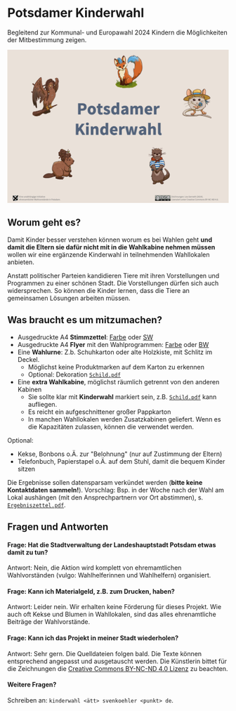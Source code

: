 # Potsdamer Kinderwahl

Begleitend zur Kommunal- und Europawahl 2024 Kindern die Möglichkeiten der Mitbestimmung zeigen.

![Titelbild zur Kinderwahl in Potsdam, mit fünf Tieren](banner.png)

## Worum geht es?

Damit Kinder besser verstehen können worum es bei Wahlen geht **und damit die Eltern sie dafür nicht mit in die Wahlkabine nehmen müssen** wollen wir eine ergänzende Kinderwahl in teilnehmenden Wahllokalen anbieten.

Anstatt politischer Parteien kandidieren Tiere mit ihren Vorstellungen und Programmen zu einer schönen Stadt. Die Vorstellungen dürfen sich auch widersprechen. So können die Kinder lernen, dass die Tiere an gemeinsamen Lösungen arbeiten müssen.

## Was braucht es um mitzumachen?

* Ausgedruckte A4 **Stimmzettel**: [Farbe](Stimmzettel.pdf) oder [SW](Stimmzettel_SW.pdf)
* Ausgedruckte A4 **Flyer** mit den Wahlprogrammen: [Farbe](Flyer.pdf) oder [BW](Flyer_SW.pdf)
* Eine **Wahlurne**: Z.b. Schuhkarton oder alte Holzkiste, mit Schlitz im Deckel. 
    * Möglichst keine Produktmarken auf dem Karton zu erkennen
    * Optional: Dekoration [`Schild.pdf`](Schild.pdf)
* Eine **extra Wahlkabine**, möglichst räumlich getrennt von den anderen Kabinen
    * Sie sollte klar mit **Kinderwahl** markiert sein, z.B. [`Schild.pdf`](Schild.pdf) kann aufliegen.
    * Es reicht ein aufgeschnittener großer Pappkarton
    * In manchen Wahllokalen werden Zusatzkabinen geliefert. Wenn es die Kapazitäten zulassen, können die verwendet werden.

Optional:

* Kekse, Bonbons o.Ä. zur "Belohnung" (nur auf Zustimmung der Eltern)
* Telefonbuch, Papierstapel o.Ä. auf dem Stuhl, damit die bequem Kinder sitzen

Die Ergebnisse sollen datensparsam verkündet werden (**bitte keine Kontaktdaten sammeln!**). Vorschlag: Bsp. in der Woche nach der Wahl am Lokal aushängen (mit den Ansprechpartnern vor Ort abstimmen), s. [`Ergebniszettel.pdf`](Ergebniszettel.pdf).

## Fragen und Antworten

#### Frage: Hat die Stadtverwaltung der Landeshauptstadt Potsdam etwas damit zu tun?

Antwort: Nein, die Aktion wird komplett von ehremamtlichen Wahlvorständen (vulgo: Wahlhelferinnen und Wahlhelfern) organisiert.


#### Frage: Kann ich Materialgeld, z.B. zum Drucken, haben?

Antwort: Leider nein. Wir erhalten keine Förderung für dieses Projekt. Wie auch oft Kekse und Blumen in Wahllokalen, sind das alles ehrenamtliche Beiträge der Wahlvorstände.

#### Frage: Kann ich das Projekt in meiner Stadt wiederholen?

Antwort: Sehr gern. Die Quelldateien folgen bald. Die Texte können entsprechend angepasst und ausgetauscht werden. Die Künstlerin bittet für die Zeichnungen die [Creative Commons BY-NC-ND 4.0 Lizenz](https://creativecommons.org/licenses/by-nc-nd/4.0/deed.de) zu beachten.

#### Weitere Fragen?

Schreiben an: `kinderwahl <ätt> svenkoehler <punkt> de`.
